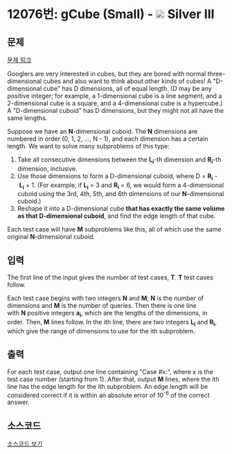 # 12076번: gCube (Small) - <img src="https://static.solved.ac/tier_small/8.svg" style="height:20px" /> Silver III

<!-- performance -->

<!-- 문제 제출 후 깃허브에 푸시를 했을 때 제출한 코드의 성능이 입력될 공간입니다.-->

<!-- end -->

## 문제

[문제 링크](https://boj.kr/12076)


<p>Googlers are very interested in cubes, but they are bored with normal three-dimensional cubes and also want to think about other kinds of cubes! A "D-dimensional cube" has D dimensions, all of equal length. (D may be any positive integer; for example, a 1-dimensional cube is a line segment, and a 2-dimensional cube is a square, and a 4-dimensional cube is a hypercube.) A "D-dimensional cuboid" has D dimensions, but they might not all have the same lengths.</p>

<p>Suppose we have an&nbsp;<strong>N</strong>-dimensional cuboid. The&nbsp;<strong>N</strong>&nbsp;dimensions are numbered in order (0, 1, 2, ..., N - 1), and each dimension has a certain length. We want to solve many subproblems of this type:</p>

<ol>
<li>Take all consecutive dimensions between the&nbsp;<strong>L<sub>i</sub></strong>-th dimension and&nbsp;<strong>R<sub>i</sub></strong>-th dimension, inclusive.</li>
<li>Use those dimensions to form a D-dimensional cuboid, where D =&nbsp;<strong>R<sub>i</sub></strong>&nbsp;-&nbsp;<strong>L<sub>i</sub></strong>&nbsp;+ 1. (For example, if&nbsp;<strong>L<sub>i</sub></strong>&nbsp;= 3 and&nbsp;<strong>R<sub>i</sub></strong>&nbsp;= 6, we would form a 4-dimensional cuboid using the 3rd, 4th, 5th, and 6th dimensions of our&nbsp;<strong>N</strong>-dimensional cuboid.)</li>
<li>Reshape it into a D-dimensional cube&nbsp;<strong>that has exactly the same volume as that D-dimensional cuboid</strong>, and find the edge length of that cube.</li>
</ol>

<p>Each test case will have&nbsp;<strong>M</strong>&nbsp;subproblems like this, all of which use the same original&nbsp;<strong>N</strong>-dimensional cuboid.</p>



## 입력


<p>The first line of the input gives the number of test cases,&nbsp;<strong>T</strong>.&nbsp;<strong>T</strong>&nbsp;test cases follow.</p>

<p>Each test case begins with two integers&nbsp;<strong>N</strong>&nbsp;and&nbsp;<strong>M</strong>;&nbsp;<strong>N</strong>&nbsp;is the number of dimensions and&nbsp;<strong>M</strong>&nbsp;is the number of queries. Then there is one line with&nbsp;<strong>N</strong>&nbsp;positive integers&nbsp;<strong>a<sub>i</sub></strong>, which are the lengths of the dimensions, in order. Then,&nbsp;<strong>M</strong>&nbsp;lines follow. In the ith line, there are two integers&nbsp;<strong>L<sub>i</sub></strong>&nbsp;and&nbsp;<strong>R<sub>i</sub></strong>, which give the range of dimensions to use for the ith subproblem.</p>



## 출력


<p>For each test case, output one line containing "Case #x:", where x is the test case number (starting from 1). After that, output&nbsp;<strong>M</strong>&nbsp;lines, where the ith line has the edge length for the ith subproblem. An edge length will be considered correct if it is within an absolute error of 10<sup>-6</sup>&nbsp;of the correct answer.</p>



## 소스코드

[소스코드 보기](gCube%20(Small).cpp)